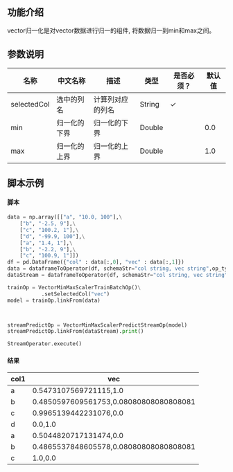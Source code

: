 ## 功能介绍

 vector归一化是对vector数据进行归一的组件, 将数据归一到min和max之间。

## 参数说明
<!-- OLD_TABLE -->
<!-- This is the start of auto-generated parameter info -->
<!-- DO NOT EDIT THIS PART!!! -->
| 名称 | 中文名称 | 描述 | 类型 | 是否必须？ | 默认值 |
| --- | --- | --- | --- | --- | --- |
| selectedCol | 选中的列名 | 计算列对应的列名 | String | ✓ |  |
| min | 归一化的下界 | 归一化的下界 | Double |  | 0.0 |
| max | 归一化的上界 | 归一化的上界 | Double |  | 1.0 |<!-- This is the end of auto-generated parameter info -->

## 脚本示例

#### 脚本

```python
data = np.array([["a", "10.0, 100"],\
    ["b", "-2.5, 9"],\
    ["c", "100.2, 1"],\
    ["d", "-99.9, 100"],\
    ["a", "1.4, 1"],\
    ["b", "-2.2, 9"],\
    ["c", "100.9, 1"]])
df = pd.DataFrame({"col" : data[:,0], "vec" : data[:,1]})
data = dataframeToOperator(df, schemaStr="col string, vec string",op_type="batch")
dataStream = dataframeToOperator(df, schemaStr="col string, vec string",op_type="stream")

trainOp = VectorMinMaxScalerTrainBatchOp()\
           .setSelectedCol("vec")
model = trainOp.linkFrom(data) 



streamPredictOp = VectorMinMaxScalerPredictStreamOp(model)
streamPredictOp.linkFrom(dataStream).print()

StreamOperator.execute()
```
#### 结果

col1|vec
----|---
a|0.5473107569721115,1.0
b|0.4850597609561753,0.08080808080808081
c|0.9965139442231076,0.0
d|0.0,1.0
a|0.5044820717131474,0.0
b|0.4865537848605578,0.08080808080808081
c|1.0,0.0